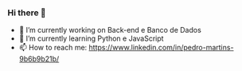 ### Hi there 👋

- 🔭 I’m currently working on Back-end e Banco de Dados
- 🌱 I’m currently learning Python e JavaScript
- 📫 How to reach me: https://www.linkedin.com/in/pedro-martins-9b6b9b21b/

